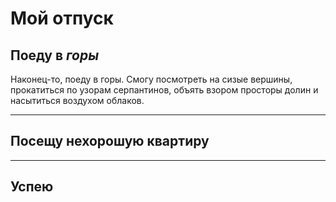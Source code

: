 # Мой отпуск

## Поеду в *горы*
Наконец-то, поеду в горы.
Смогу посмотреть на сизые вершины,
прокатиться по узорам серпантинов,
объять взором просторы долин и 
насытиться воздухом облаков.

---
## Посещу **нехорошую квартиру**

---
## Успею
